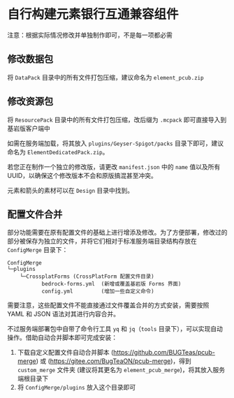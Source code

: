 # 自行构建元素银行互通兼容组件

注意：根据实际情况修改并单独制作即可，不是每一项都必需

## 修改数据包

将 `DataPack` 目录中的所有文件打包压缩，建议命名为 `element_pcub.zip`

## 修改资源包

将 `ResourcePack` 目录中的所有文件打包压缩，改后缀为 `.mcpack` 即可直接导入到基岩版客户端中

如需在服务端加载，将其放入 `plugins/Geyser-Spigot/packs` 目录下即可，建议命名为 `ElementDedicatedPack.zip`。

若您正在制作一个独立的修改版，请更改 `manifest.json` 中的 `name` 值以及所有 UUID，以确保这个修改版本不会和原版搞混甚至冲突。

元素和箭头的素材可以在 `Design` 目录中找到。

## 配置文件合并

部分功能需要在原有配置文件的基础上进行增添及修改。为了方便部署，修改过的部分被保存为独立的文件，并将它们相对于标准服务端目录结构存放在 `ConfigMerge` 目录下：
```
ConfigMerge
└─plugins
    └─CrossplatForms (CrossPlatForm 配置文件目录)
           bedrock-forms.yml  (新增或覆盖基岩版 Forms 界面)
           config.yml         (增加一些自定义命令)
```

需要注意，这些配置文件不能直接通过文件覆盖合并的方式安装，需要按照 YAML 和 JSON 语法对其进行内容合并。

不过服务端部署包中自带了命令行工具 `yq` 和 `jq`（`tools` 目录下），可以实现自动操作。借助自动合并脚本即可完成安装：
1. 下载自定义配置文件自动合并脚本 (https://github.com/BUGTeas/pcub-merge) 或 (https://gitee.com/BugTeaON/pcub-merge)，得到 `custom_merge` 文件夹 (建议将其更名为 `element_pcub_merge`)，将其放入服务端根目录下
2. 将 `ConfigMerge/plugins` 放入这个目录即可